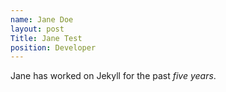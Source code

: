 ```yaml
---
name: Jane Doe
layout: post
Title: Jane Test
position: Developer
---
```

Jane has worked on Jekyll for the past *five years*.
